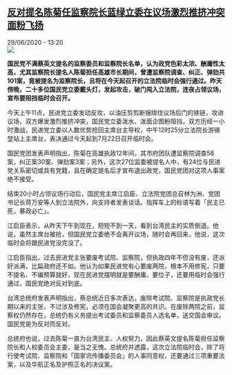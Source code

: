 <!--1593431769000-->
[反对提名陈菊任监察院长蓝绿立委在议场激烈推挤冲突面粉飞扬](http://www.rfi.fr//cn/%E6%B8%AF%E6%BE%B3%E5%8F%B0/20200629-%E5%8F%8D%E5%AF%B9%E6%8F%90%E5%90%8D%E9%99%88%E8%8F%8A%E4%BB%BB%E7%9B%91%E5%AF%9F%E9%99%A2%E9%95%BF%E8%93%9D%E7%BB%BF%E7%AB%8B%E5%A7%94%E5%9C%A8%E8%AE%AE%E5%9C%BA%E6%BF%80%E7%83%88%E6%8E%A8%E6%8C%A4%E5%86%B2%E7%AA%81%E9%9D%A2%E7%B2%89%E9%A3%9E%E6%89%AC)
------

<div>29/06/2020 - 13:20</div><img src="https://s.rfi.fr/media/display/14a4d494-0e9d-11ea-a285-005056bfe576/w:310/p:16x9/2017-10-10t055925z_2102086735_rc1c4cb50140_rtrmadp_3_taiwan-anniversary-president.jpg"><p><strong>国民党不满蔡英文提名的监察委员和监察院长名单，认为政党色彩太浓、酬庸性太高，尤其监察院长提名人陈菊担任高雄市长期间，曾遭监察院调查、纠正、弹劾共101案，竟被提名为监察院长，且将在今天起召开的立法院临时会强行通过。昨天傍晚，二十多位国民党立委戴头灯，发起攻击，破门闯入立法院，连夜占领议场，宣布要阻挡临时会召开。</strong></p><div class="t-content__body u-clearfix"><div class="m-interstitial"></div><p>今天上午11点，民进党立委发动反攻，以油压剪剪断捆绑住议场后门的铁链，攻进议场，双方爆发激烈推挤冲突，国民党立委泼水、泼面企图粉阻挡，双方历经一小时激战，民进党立委以人数优势抢回主席台主导权，中午12时25分立法院长游锡堃站上主席台，表决通过今天起到7月22日召开临时会。</p><p>国民党团发表声明指出，陈菊在高雄执政12年间，其市府团队遭监察院调查58案，纠正案30案、弹劾案3案；另外，这次27位监委被提名人中，有24位与民进党关系密切或具有党籍，且在确定提名后才宣布退出政党，国民党团对这项人事案绝不接受。</p><p>结束20小时占领议场行动后，国民党主席江启臣、立法院党团总召林为洲、党团书记长蒋万安等人到立法院外，向支持者发表谈话。指挥车上的标语写着「民主已死，暴政必亡」。</p><p>江启臣表示，从昨天下午到现在，短短不到一天，看到台湾民主的实质倒退。他说，虽然主席台被抢，但国民党立委绝不会离开议场，随时会再回来，他说，这次临时会将跟民进党没完没了。</p><p>江启臣指出，过去民进党主张要废考试院、监察院，但执政四年不但没有废，还派好派满，比扁政府还不如。他认为如果民进党有心要废两院，根本不用修宪，只要不提名、不编预算就好，现在民进党摆明就是要酬庸、要位子，还要用临时会强行通过，国民党绝对反对到底。</p><p>台湾总统府发表声明指出，蔡总统近日多次表达，废除考试院、监察院是执政党长期以来的主张，不过涉及修宪，必须在国会凝聚更高的共识。在废除两院之前，监察权仍然存在，总统仍有义务提出考试委员和监察委员人选名单，送交国会审议。国民党是为反对而反对。</p><p>总统府也说，过去陈菊一直为台湾民主、人权努力，因此蔡英文提名陈菊担任监察院长和人权委员会主委，是当之无愧。总统府并透露，这次立法院临时会，除了将行使考试院、监察院和「国家讯传播委员会」的人事同意权，还要通过三项重要法案，以及华航正名及护照正名的决议案。</p><div class="o-self-promo o-self-promo--nl o-self-promo--hidden" data-selfpromo-newsletter></div><div class="o-self-promo o-self-promo--app o-self-promo--hidden" data-selfpromo-app></div></div>
